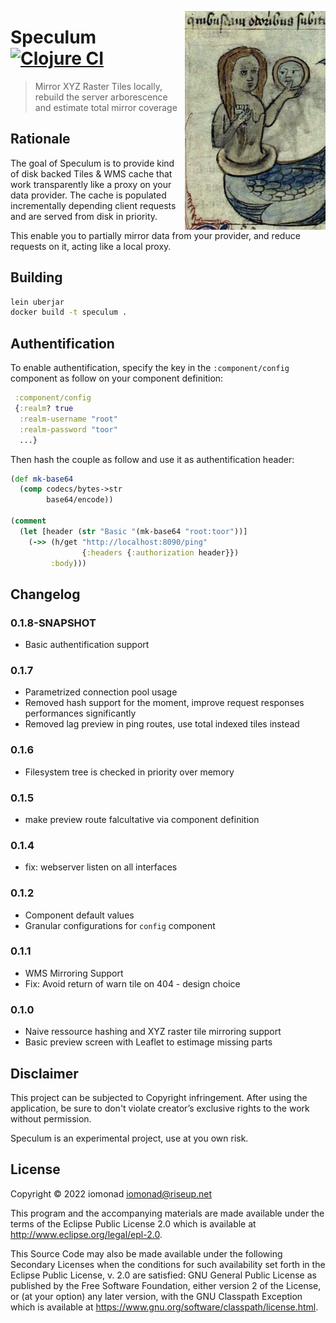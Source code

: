 <a href="https://github.com/iomonad/speculum"><img
  src=".github/mirror.png" 
  height="350" align="right"></a>
  
# Speculum [![Clojure CI](https://github.com/iomonad/speculum/actions/workflows/clojure.yml/badge.svg)](https://github.com/iomonad/speculum/actions/workflows/clojure.yml)
> Mirror XYZ Raster Tiles locally, rebuild the server arborescence and estimate total mirror coverage

## Rationale

The goal of Speculum is to provide kind of disk backed Tiles & WMS cache that work 
transparently like a proxy on your data provider. The cache is populated incrementally 
depending client requests and are served from disk in priority.

This enable you to partially mirror data from your provider, and reduce requests on it,
acting like a local proxy.

## Building

```bash
lein uberjar
docker build -t speculum .
```

## Authentification

To enable authentification, specify the key in the `:component/config` component as follow
on your component definition:

```clojure
 :component/config
 {:realm? true
  :realm-username "root"
  :realm-password "toor"
  ...}
```

Then hash the couple as follow and use it as authentification header:

```clojure
(def mk-base64
  (comp codecs/bytes->str
        base64/encode))

(comment
  (let [header (str "Basic "(mk-base64 "root:toor"))]
    (->> (h/get "http://localhost:8090/ping"
                {:headers {:authorization header}})
         :body)))
```

## Changelog

### 0.1.8-SNAPSHOT
- Basic authentification support

### 0.1.7
- Parametrized connection pool usage
- Removed hash support for the moment, improve request responses performances
  significantly
- Removed lag preview in ping routes, use total indexed tiles instead

### 0.1.6
- Filesystem tree is checked in priority over memory

### 0.1.5
- make preview route falcultative via component definition

### 0.1.4
- fix: webserver listen on all interfaces

### 0.1.2
- Component default values
- Granular configurations for `config` component

### 0.1.1

- WMS Mirroring Support
- Fix: Avoid return of warn tile on 404 - design choice

### 0.1.0

- Naive ressource hashing and XYZ raster tile mirroring support
- Basic preview screen with Leaflet to estimage missing parts

## Disclaimer

This project can be subjected to Copyright infringement. After using the application, 
be sure to don't violate creator’s exclusive rights to the work without permission.

Speculum is an experimental project, use at you own risk.

## License

Copyright © 2022 iomonad <iomonad@riseup.net>

This program and the accompanying materials are made available under the
terms of the Eclipse Public License 2.0 which is available at
http://www.eclipse.org/legal/epl-2.0.

This Source Code may also be made available under the following Secondary
Licenses when the conditions for such availability set forth in the Eclipse
Public License, v. 2.0 are satisfied: GNU General Public License as published by
the Free Software Foundation, either version 2 of the License, or (at your
option) any later version, with the GNU Classpath Exception which is available
at https://www.gnu.org/software/classpath/license.html.
